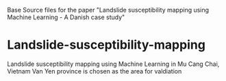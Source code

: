 Base Source files for the paper "Landslide susceptibility mapping using Machine Learning - A Danish case study"

# Landslide-susceptibility-mapping
Landslide susceptibility mapping using Machine Learning in Mu Cang Chai, Vietnam
Van Yen province is chosen as the area for valdiation


